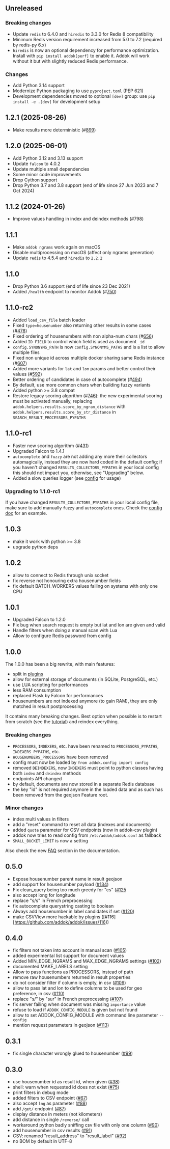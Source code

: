 ## Unreleased

### Breaking changes

- Update `redis` to 6.4.0 and `hiredis` to 3.3.0 for Redis 8 compatibility
- Minimum Redis version requirement increased from 5.0 to 7.2 (required by redis-py 6.x)
- `hiredis` is now an optional dependency for performance optimization. Install with `pip install addok[perf]` to enable it. Addok will work without it but with slightly reduced Redis performance.

### Changes

- Add Python 3.14 support
- Modernize Python packaging to use `pyproject.toml` (PEP 621)
- Development dependencies moved to optional `[dev]` group: use `pip install -e .[dev]` for development setup

## 1.2.1 (2025-08-26)

- Make results more deterministic (#[899](https://github.com/addok/addok/pull/899))

## 1.2.0 (2025-06-01)

- Add Python 3.12 and 3.13 support
- Update `falcon` to 4.0.2
- Update multiple small dependencies
- Some minor code improvements
- Drop Cython support
- Drop Python 3.7 and 3.8 support (end of life since 27 Jun 2023 and 7 Oct 2024)

## 1.1.2 (2024-01-26)

- Improve values handling in index and deindex methods (#798)

## 1.1.1

- Make `addok ngrams` work again on macOS
- Disable multiprocessing on macOS (affect only ngrams generation)
- Update `redis` to 4.5.4 and `hiredis` to `2.2.2`

## 1.1.0

- Drop Python 3.6 support (end of life since 23 Dec 2021)
- Added `/health` endpoint to monitor Addok (#[750](https://github.com/addok/addok/issues/750))

## 1.1.0-rc2

- Added `load_csv_file` batch loader
- Fixed `type=housenumber` also returning other results in some cases (#[478](https://github.com/addok/addok/issues/478))
- Fixed ordering of housenumbers with non alpha-num chars (#[656](https://github.com/addok/addok/issues/656))
- Added `ID_FIELD` to control which field is used as document `_id`
- `config.SYNONYMS_PATH` is now `config.SYNONYMS_PATHS` and is a list to allow
  multiple files
- Fixed non unique id across multiple docker sharing same Redis instance (#[607](https://github.com/addok/addok/issues/607))
- Added more variants for `lat` and `lon` params and better control their values (#[592](https://github.com/addok/addok/issues/592))
- Better ordering of candidates in case of autocomplete (#[494](https://github.com/addok/addok/issues/494))
- By default, use more common chars when building fuzzy variants
- Added python >= 3.8 compat
- Restore legacy scoring algorithm (#[746](https://github.com/addok/addok/issues/746)): the new experimental scoring must be
  activated manually, replacing `addok.helpers.results.score_by_ngram_distance` with
  `addok.helpers.results.score_by_str_distance` in `SEARCH_RESULT_PROCESSORS_PYPATHS`


## 1.1.0-rc1

- Faster new scoring algorithm (#[431](https://github.com/addok/addok/issues/431))
- Upgraded Falcon to 1.4.1
- `autocomplete` and `fuzzy` are not adding any more their collectors automagically,
  instead they are now hard coded in the default config; if you haven't changed
  `RESULTS_COLLECTORS_PYPATHS` in your local config this should not impact you,
  otherwise, see "Upgrading" below.
- Added a slow queries logger (see [config](config.md#slow_queries-integer) for usage)

### Upgrading to 1.1.0-rc1

If you have changed `RESULTS_COLLECTORS_PYPATHS` in your local config file, make
sure to add manually `fuzzy` and `autocomplete` ones. Check the
[config doc](config.md) for an example.

## 1.0.3

- make it work with python >= 3.8
- upgrade python deps

## 1.0.2

- allow to connect to Redis through unix socket
- fix reverse not honouring extra housenumber fields
- fix default BATCH_WORKERS values failing on systems with only one CPU

## 1.0.1

- Upgraded Falcon to 1.2.0
- Fix bug when search request is empty but lat and lon are given and valid
- Handle filters when doing a manual scan with Lua
- Allow to configure Redis password from config

## 1.0.0

The 1.0.0 has been a big rewrite, with main features:

- split in [plugins](http://addok.readthedocs.io/en/latest/plugins/)
- allow for external storage of documents (in SQLite, PostgreSQL, etc.)
- use LUA scripting for performances
- less RAM consumption
- replaced Flask by Falcon for performances
- housenumbers are not indexed anymore (to gain RAM), they are only matched in
  result postprocessing

It contains many breaking changes. Best option when possible is to restart
from scratch (see the [tutorial](http://addok.readthedocs.io/en/latest/tutorial/))
and reindex everything.

### Breaking changes

- `PROCESSORS`, `INDEXERS`, etc. have been renamed to `PROCESSORS_PYPATHS`,
  `INDEXERS_PYPATHS`, etc.
- `HOUSENUMBERS_PROCESSORS` have been removed
- config must now be loaded by `from addok.config import config`
- removed `DEINDEXERS`, now `INDEXERS` must point to python classes having both
  `index` and `deindex` methods
- endpoints API changed
- by default, documents are now stored in a separate Redis database
- the key "id" is not required anymore in the loaded data and as such has been
  removed from the geojson Feature root.

### Minor changes

- index multi values in filters
- add a "reset" command to reset all data (indexes and documents)
- added `quote` parameter for CSV endpoints (now in addok-csv plugin)
- addok now tries to read config from `/etc/addok/addok.conf` as fallback
- `SMALL_BUCKET_LIMIT` is now a setting

Also check the new [FAQ](http://addok.readthedocs.io/en/latest/faq/) section
in the documentation.


## 0.5.0
- Expose housenumber parent name in result geojson
- add support for housenumber payload ([#134](https://github.com/addok/addok/issues/134))
- Fix clean_query being too much greedy for "cs" ([#125](https://github.com/addok/addok/issues/125)
- also accept long for longitude
- replace "s/s" in French preprocessing
- fix autocomplete querystring casting to boolean
- Always add housenumber in label candidates if set ([#120](https://github.com/addok/addok/issues/120))
- make CSVView more hackable by plugins ([#116][https://github.com/addok/addok/issues/116))


## 0.4.0
- fix filters not taken into account in manual scan ([#105](https://github.com/addok/addok/issues/105))
- added experimental list support for document values
- Added MIN_EDGE_NGRAMS and MAX_EDGE_NGRAMS settings ([#102](https://github.com/addok/addok/issues/102))
- documented MAKE_LABELS setting
- Allow to pass functions as PROCESSORS, instead of path
- remove raw housenumbers returned in result properties
- do not consider filter if column is empty, in csv ([#109](https://github.com/addok/addok/issues/109))
- allow to pass lat and lon to define columns to be used for geo preference, in csv ([#110](https://github.com/addok/addok/issues/110))
- replace "s/" by "sur" in French preprocessing ([#107](https://github.com/addok/addok/issues/107))
- fix server failing when document was missing `importance` value
- refuse to load if `ADDOK_CONFIG_MODULE` is given but not found
- allow to set ADDOK_CONFIG_MODULE with command line parameter `--config`
- mention request parameters in geojson ([#113](https://github.com/addok/addok/issues/113))


## 0.3.1

- fix single character wrongly glued to housenumber ([#99](https://github.com/addok/addok/issues/99))

## 0.3.0

- use housenumber id as result id, when given ([#38](https://github.com/addok/addok/issues/38))
- shell: warn when requested id does not exist ([#75](https://github.com/addok/addok/issues/75))
- print filters in debug mode
- added filters to CSV endpoint ([#67](https://github.com/addok/addok/issues/67))
- also accept `lng` as parameter ([#88](https://github.com/addok/addok/issues/88))
- add `/get/` endpoint ([#87](https://github.com/addok/addok/issues/87))
- display distance in meters (not kilometers)
- add distance in single `/reverse/` call
- workaround python badly sniffing csv file with only one column ([#90](https://github.com/addok/addok/issues/90))
- add housenumber in csv results ([#91](https://github.com/addok/addok/issues/91))
- CSV: renamed "result_address" to "result_label" ([#92](https://github.com/addok/addok/issues/92))
- no BOM by default in UTF-8
